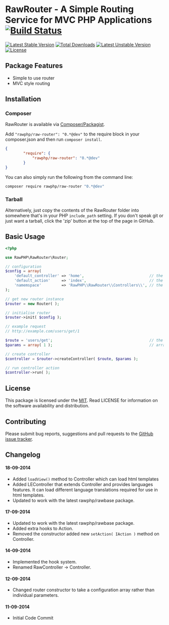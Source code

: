 # RawRouter - A Simple Routing Service for MVC PHP Applications [![Build Status](https://travis-ci.org/rawphp/RawRouter.svg?branch=master)](https://travis-ci.org/rawphp/RawRouter)

[![Latest Stable Version](https://poser.pugx.org/rawphp/raw-router/v/stable.svg)](https://packagist.org/packages/rawphp/raw-router) [![Total Downloads](https://poser.pugx.org/rawphp/raw-router/downloads.svg)](https://packagist.org/packages/rawphp/raw-router) [![Latest Unstable Version](https://poser.pugx.org/rawphp/raw-router/v/unstable.svg)](https://packagist.org/packages/rawphp/raw-router) [![License](https://poser.pugx.org/rawphp/raw-router/license.svg)](https://packagist.org/packages/rawphp/raw-router)

## Package Features
- Simple to use router
- MVC style routing

## Installation

### Composer
RawRouter is available via [Composer/Packagist](https://packagist.org/packages/rawphp/raw-router).

Add `"rawphp/raw-router": "0.*@dev"` to the require block in your composer.json and then run `composer install`.

```json
{
        "require": {
            "rawphp/raw-router": "0.*@dev"
        }
}
```

You can also simply run the following from the command line:

```sh
composer require rawphp/raw-router "0.*@dev"
```

### Tarball
Alternatively, just copy the contents of the RawRouter folder into somewhere that's in your PHP `include_path` setting. If you don't speak git or just want a tarball, click the 'zip' button at the top of the page in GitHub.

## Basic Usage

```php
<?php

use RawPHP\RawRouter\Router;

// configuration
$config = array(
    'default_controller' => 'home',                             // the controller that will handle requests if the requested controller is not found
    'default_action'     => 'index',                            // the default action (method) to call if the requested action is not found
    'namemspace'         => 'RawPHP\\RawRouter\\Controllers\\', // the controllers namespace, leave empty if namespaces are not used
);

// get new router instance
$router = new Router( );

// initialise router
$router->init( $config );

// example request
// http://example.com/users/get/1

$route = 'users/get';                                           // the route must be in one of the following formats [ controller, controller/action, controller/action/param/param/... ]
$params = array( 1 );                                           // array of values to be passed to the action method in the correct order

// create controller
$controller = $router->createController( $route, $params );

// run controller action
$controller->run( );
```

## License
This package is licensed under the [MIT](https://github.com/rawphp/RawRouter/blob/master/LICENSE). Read LICENSE for information on the software availability and distribution.

## Contributing

Please submit bug reports, suggestions and pull requests to the [GitHub issue tracker](https://github.com/rawphp/RawRouter/issues).

## Changelog

#### 18-09-2014
- Added `loadView()` method to Controller which can load html templates
- Added LEController that extends Controller and provides languages features. It can load different language translations required for use in html templates.
- Updated to work with the latest rawphp/rawbase package.

#### 17-09-2014
- Updated to work with the latest rawphp/rawbase package.
- Added extra hooks to Action.
- Removed the constructor added new `setAction( IAction )` method on Controller.

#### 14-09-2014
- Implemented the hook system.
- Renamed RawController -> Controller.

#### 12-09-2014
- Changed router constructor to take a configuration array rather than individual parameters.

#### 11-09-2014
- Initial Code Commit
